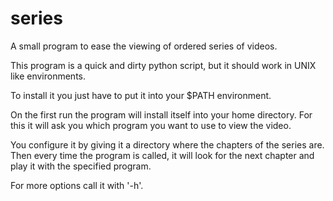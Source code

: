 series
======

A small program to ease the viewing of ordered series of videos.

This program is a quick and dirty python script, but it should work in
UNIX like environments.

To install it you just have to put it into your $PATH environment.

On the first run the program will install itself into your home
directory. For this it will ask you which program you want to use to
view the video.

You configure it by giving it a directory where the chapters of the
series are. Then every time the program is called, it will look for the
next chapter and play it with the specified program.

For more options call it with '-h'.